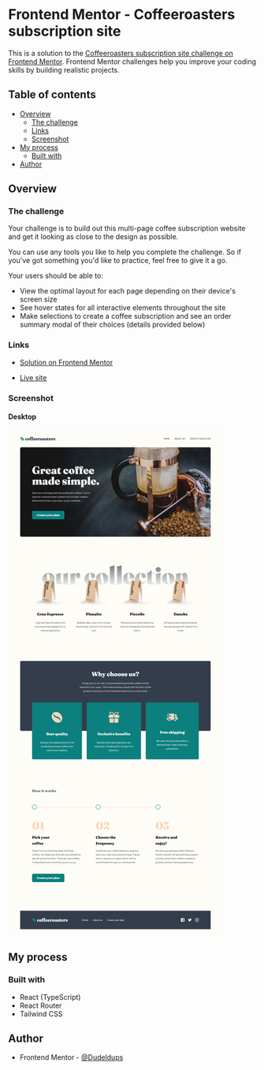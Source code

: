 # Frontend Mentor - Coffeeroasters subscription site

This is a solution to the [Coffeeroasters subscription site challenge on Frontend Mentor](https://www.frontendmentor.io/challenges/coffeeroasters-subscription-site-5Fc26HVY6). Frontend Mentor challenges help you improve your coding skills by building realistic projects.

## Table of contents

- [Overview](#overview)
  - [The challenge](#the-challenge)
    <!-- - [Added features](#added-features) -->
  - [Links](#links)
  - [Screenshot](#screenshot)
- [My process](#my-process)
  - [Built with](#built-with)
- [Author](#author)

## Overview

### The challenge

Your challenge is to build out this multi-page coffee subscription website and get it looking as close to the design as possible.

You can use any tools you like to help you complete the challenge. So if you've got something you'd like to practice, feel free to give it a go.

Your users should be able to:

- View the optimal layout for each page depending on their device's screen size
- See hover states for all interactive elements throughout the site
- Make selections to create a coffee subscription and see an order summary modal of their choices (details provided below)

<!-- ### Added features -->

### Links

- [Solution on Frontend Mentor]()

- [Live site](https://coffeeroasters-9000.netlify.app/)

### Screenshot

#### Desktop

![Solution](https://github.com/Dudeldups/FM-coffeeroasters/blob/main/screenshots/solution.png)

## My process

### Built with

- React (TypeScript)
- React Router
- Tailwind CSS

## Author

- Frontend Mentor - [@Dudeldups](https://www.frontendmentor.io/profile/Dudeldups)
